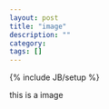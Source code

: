 ```yaml
---
layout: post
title: "image"
description: ""
category: 
tags: []
---
```

{% include JB/setup %}

this is a image
